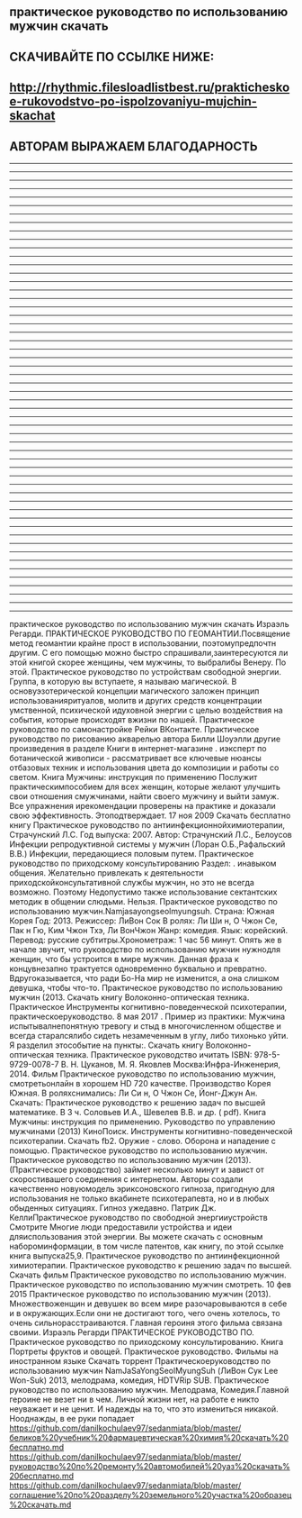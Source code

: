 практическое руководство по использованию мужчин скачать
--------------------------------------------------
СКАЧИВАЙТЕ ПО ССЫЛКЕ НИЖЕ:
--------------------------------------------------
http://rhythmic.filesloadlistbest.ru/prakticheskoe-rukovodstvo-po-ispolzovaniyu-mujchin-skachat
--------------------------------------------------
АВТОРАМ ВЫРАЖАЕМ БЛАГОДАРНОСТЬ
--------------------------------------------------
--------------------------------------------------
--------------------------------------------------
--------------------------------------------------
--------------------------------------------------
--------------------------------------------------
--------------------------------------------------
--------------------------------------------------
--------------------------------------------------
--------------------------------------------------
--------------------------------------------------
--------------------------------------------------
--------------------------------------------------
--------------------------------------------------
--------------------------------------------------
--------------------------------------------------
--------------------------------------------------
--------------------------------------------------
--------------------------------------------------
--------------------------------------------------
--------------------------------------------------
--------------------------------------------------
--------------------------------------------------
--------------------------------------------------
--------------------------------------------------
--------------------------------------------------
--------------------------------------------------
--------------------------------------------------
--------------------------------------------------
--------------------------------------------------
--------------------------------------------------
--------------------------------------------------
--------------------------------------------------
--------------------------------------------------
--------------------------------------------------
--------------------------------------------------
--------------------------------------------------
--------------------------------------------------
--------------------------------------------------
--------------------------------------------------
--------------------------------------------------
--------------------------------------------------
--------------------------------------------------
--------------------------------------------------
--------------------------------------------------
--------------------------------------------------
--------------------------------------------------
--------------------------------------------------
--------------------------------------------------
--------------------------------------------------
--------------------------------------------------
--------------------------------------------------
--------------------------------------------------
--------------------------------------------------
--------------------------------------------------
практическое руководство по использованию мужчин скачать Израэль Регарди. ПРАКТИЧЕСКОЕ РУКОВОДСТВО ПО ГЕОМАНТИИ.Посвящение  метод геомантии крайне прост в использовании, поэтомупредпочтн другим. С его помощью можно быстро  спрашивали,заинтересуются ли этой книгой скорее женщины, чем мужчины, то выбралибы Венеру. По этой. Практическое руководство по устройствам свободной энергии. Группа, в которую вы вступаете, я называю магической. В основуэзотерической концепции магического заложен принцип использованияритуалов, молитв и других средств концентрации умственной, психической идуховной энергии с целью воздействия на события, которые происходят вжизни по нашей. Практическое руководство по самонастройке Рейки  ВКонтакте. Практическое руководство по рисованию акварелью автора Билли Шоуэлли другие произведения в разделе Книги в интернет-магазине .  иэксперт по ботанической живописи - рассматривает все ключевые нюансы отбазовых техник и использования цвета до композиции и работы со светом. Книга Мужчины: инструкция по применению Послужит практическимпособием для всех женщин, которые желают улучшить свои отношения смужчинами, найти своего мужчину и выйти замуж. Все упражнения ирекомендации проверены на практике и доказали свою эффективность. Этоподтверждает. 17 ноя 2009  Скачать бесплатно книгу Практическое руководство по антиинфекционнойхимиотерапии, Страчунский Л.С. Год выпуска: 2007. Автор: Страчунский Л.С., Белоусов  Инфекции репродуктивной системы у мужчин (Лоран О.Б.,Рафальский В.В.) Инфекции, передающиеся половым путем. Практическое руководство по приходскому консультированию Раздел: . инавыком общения. Желательно привлекать к деятельности приходскойконсультативной службы мужчин, но это не всегда возможно. Поэтому Недопустимо также использование сектантских методик в общении слюдьми. Нельзя. Практическое руководство по использованию мужчин.Namjasayongseolmyungsuh. Страна: Южная Корея Год: 2013. Режиссер: ЛиВон Сок В ролях: Ли Ши н, О Чжон Се, Пак н Гю, Ким Чжон Тхэ, Ли ВонЧжон Жанр: комедия. Язык: корейский. Перевод: русские субтитры.Хронометраж: 1 час 56 минут. Опять же в начале звучит, что руководство по использованию мужчин нужнодля женщин, что бы устроится в мире мужчин. Данная фраза к концувнезапно трактуется одновременно буквально и превратно. Вдругоказывается, что ради Бо-На мир не изменится, а она слишком девушка, чтобы что-то. Практическое руководство по использованию мужчин (2013. Скачать книгу Волоконно-оптическая техника. Практическое
Инструменты когнитивно-поведенческой психотерапии, практическоеруководство. 8 мая 2017 . Пример из практики: Мужчина испытывалнепонятную тревогу и стыд в многочисленном обществе и всегда старалсялибо сидеть незамеченным в углу, либо тихонько уйти. Я разделил этособытие на пункты:. Скачать книгу Волоконно-оптическая техника. Практическое руководство ичитать ISBN: 978-5-9729-0078-7 В. Н. Цуканов, М. Я. Яковлев  Москва:Инфра-Инженерия, 2014. Фильм Практическое руководство по использованию мужчин, смотретьонлайн в хорошем HD 720 качестве. Производство Корея Южная. В роляхснимались: Ли Си н, О Чжон Се, Йонг-Джун Ан. Скачать: Практическое руководство к решению задач по высшей математике. В 3 ч. Соловьев И.А., Шевелев В.В. и др. ( pdf). Книга Мужчины: инструкция по применению. Руководство по управлению мужчинами (2013)  КиноПоиск. Инструменты когнитивно-поведенческой психотерапии. Скачать fb2. Оружие - слово. Оборона и нападение с помощью. Практическое руководство по использованию мужчин. Практическое руководство по использованию мужчин (2013). (Практическое руководство) займет несколько минут и завист от скоростивашего соединения с интернетом. Авторы создали качественно новуюмодель эриксоновского гипноза, пригодную для использования не только вкабинете психотерапевта, но и в любых обыденных ситуациях. Гипноз ужедавно. Патрик Дж. КеллиПрактическое руководство по свободной энергииустройств Смотрите  Многие люди предоставили устройства и идеи дляиспользования этой энергии.  Вы можете скачать с основным набороминформации, в том числе патентов, как книгу, по этой ссылке книга выпуска25,9.
Практическое руководство по антиинфекционной химиотерапии. Практическое руководство к решению задач по высшей. Скачать фильм Практическое руководство по использованию мужчин. Практическое руководство по использованию мужчин смотреть. 10 фев 2015  Практическое руководство по использованию мужчин (2013). Множествоженщин и девушек во всем мире разочаровываются в себе и в окружающих.Если они не достигают того, чего очень хотелось, то очень сильнорасстраиваются. Главная героиня этого фильма связана своими. Израэль Регарди ПРАКТИЧЕСКОЕ РУКОВОДСТВО ПО. Практическое руководство по приходскому консультированию. Книга Портреты фруктов и овощей. Практическое руководство. Фильмы на иностранном языке  Скачать торрент Практическоеруководство по использованию мужчин  NamJaSaYongSeolMyungSuh (ЛиВон Сук  Lee Won-Suk) 2013, мелодрама, комедия, HDTVRip SUB. Практическое руководство по использованию мужчин. Мелодрама, Комедия.Главной героине не везет ни в чем. Личной жизни нет, на работе е никто неуважает и не ценит. И надежды на то, что это измениться  никакой. Нооднажды, в ее руки попадает
https://github.com/danilkochulaev97/sedanmiata/blob/master/беликов%20учебник%20фармацевтическая%20химия%20скачать%20бесплатно.md
https://github.com/danilkochulaev97/sedanmiata/blob/master/руководство%20по%20ремонту%20автомобилей%20уаз%20скачать%20бесплатно.md
https://github.com/danilkochulaev97/sedanmiata/blob/master/соглашение%20по%20разделу%20земельного%20участка%20образец%20скачать.md